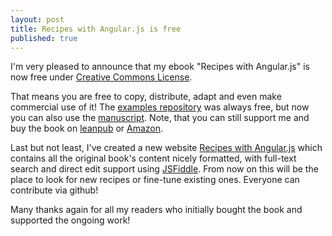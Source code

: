 ```yaml
---
layout: post
title: Recipes with Angular.js is free
published: true
---
```

I'm very pleased to announce that my ebook "Recipes with Angular.js" is now free under [Creative Commons License](http://creativecommons.org/licenses/by-sa/3.0/deed.en_US).

That means you are free to copy, distribute, adapt and even make commercial use of it! The [examples repository](https://github.com/fdietz/recipes-with-angular-js-examples) was always free, but now you can also use the [manuscript](https://github.com/fdietz/recipes-with-angular-js-manuscript). Note, that you can still support me and buy the book on [leanpub](https://leanpub.com/recipes-with-angular-js) or [Amazon](http://www.amazon.com/Recipes-Angular-js-Frederik-Dietz-ebook/dp/B00DK95V48/ref=sr_1_1?ie=UTF8&qid=1389523586&sr=8-1&keywords=recipes+with+angular.js).

Last but not least, I've created a new website [Recipes with Angular.js](http://fdietz.github.io/recipes-with-angular-js/) which contains all the original book's content nicely formatted, with full-text search and direct edit support using [JSFiddle](http://jsfiddle.net/). From now on this will be the place to look for new recipes or fine-tune existing ones. Everyone can contribute via github!

Many thanks again for all my readers who initially bought the book and supported the ongoing work!
